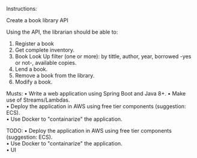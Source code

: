 Instructions:


Create a book library API

Using the API, the librarian should be able to:
1.	Register a book
2.	Get complete inventory.
3.	Book Look Up filter (one or more): by tittle, author, year, borrowed -yes or not-, available copies.
4.	Lend a book.
5.	Remove a book from the library.
6.	Modify a book.

Musts:
•	Write a web application using Spring Boot and Java 8+.
•	Make use of Streams/Lambdas.  
•	Deploy the application in AWS using free tier components (suggestion: ECS).  
•	Use Docker to "containarize" the application.  

TODO:
•	Deploy the application in AWS using free tier components (suggestion: ECS).  
•	Use Docker to "containarize" the application.  
•	UI


